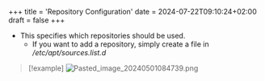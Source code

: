 +++
title = 'Repository Configuration'
date = 2024-07-22T09:10:24+02:00
draft = false
+++



- This specifies which repositories should be used.
	- If you want to add a repository, simply create a file in */etc/apt/sources.list.d*

>[!example]
![Pasted_image_20240501084739.png](/Notes/Pasted_image_20240501084739.png)
